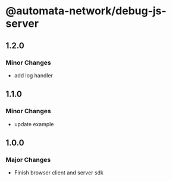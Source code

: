 # @automata-network/debug-js-server

## 1.2.0

### Minor Changes

- add log handler

## 1.1.0

### Minor Changes

- update example

## 1.0.0

### Major Changes

- Finish browser client and server sdk
